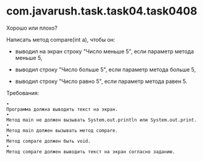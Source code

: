 # com.javarush.task.task04.task0408

Хорошо или плохо?

Написать метод compare(int a), чтобы он:

- выводил на экран строку "Число меньше 5", если параметр метода меньше 5,

- выводил строку "Число больше 5", если параметр метода больше 5,

- выводил строку "Число равно 5", если параметр метода равен 5.


Требования:

    •
    Программа должна выводить текст на экран.
    •
    Метод main не должен вызывать System.out.println или System.out.print.
    •
    Метод main должен вызывать метод compare.
    •
    Метод compare должен быть void.
    •
    Метод compare должен выводить текст на экран согласно заданию.
